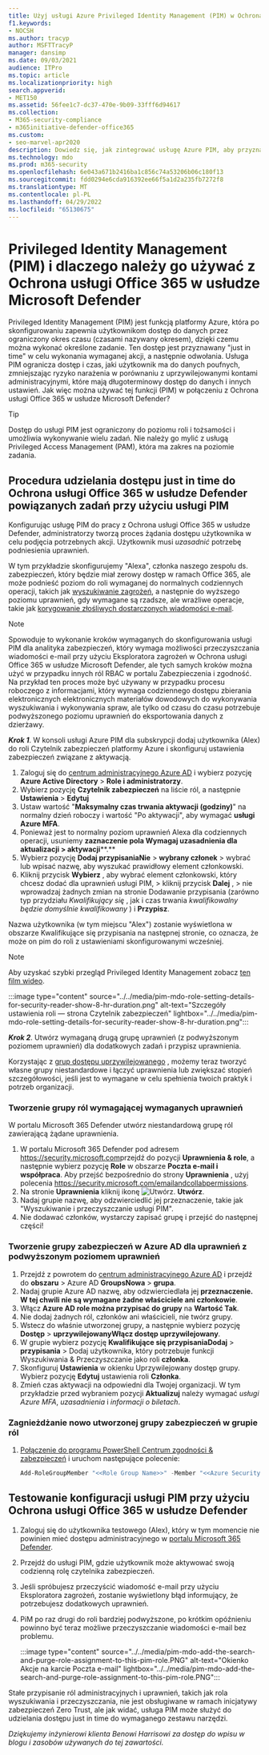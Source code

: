 ```yaml
---
title: Użyj usługi Azure Privileged Identity Management (PIM) w Ochrona usługi Office 365 w usłudze Microsoft Defender, aby ograniczyć dostęp administratora do narzędzi do zabezpieczeń cybernetycznych.
f1.keywords:
- NOCSH
ms.author: tracyp
author: MSFTTracyP
manager: dansimp
ms.date: 09/03/2021
audience: ITPro
ms.topic: article
ms.localizationpriority: high
search.appverid:
- MET150
ms.assetid: 56fee1c7-dc37-470e-9b09-33fff6d94617
ms.collection:
- M365-security-compliance
- m365initiative-defender-office365
ms.custom:
- seo-marvel-apr2020
description: Dowiedz się, jak zintegrować usługę Azure PIM, aby przyznać użytkownikom ograniczony czasowo dostęp do zadań z podwyższonym poziomem uprawnień w Ochrona usługi Office 365 w usłudze Microsoft Defender, co zmniejsza ryzyko związane z danymi.
ms.technology: mdo
ms.prod: m365-security
ms.openlocfilehash: 6e043a671b2416ba1c856c74a53206b06c180f13
ms.sourcegitcommit: fdd0294e6cda916392ee66f5a1d2a235fb7272f8
ms.translationtype: MT
ms.contentlocale: pl-PL
ms.lasthandoff: 04/29/2022
ms.locfileid: "65130675"
---
```

<!--A-->
# <a name="privileged-identity-management-pim-and-why-to-use-it-with-microsoft-defender-for-office-365"></a>Privileged Identity Management (PIM) i dlaczego należy go używać z Ochrona usługi Office 365 w usłudze Microsoft Defender

Privileged Identity Management (PIM) jest funkcją platformy Azure, która po skonfigurowaniu zapewnia użytkownikom dostęp do danych przez ograniczony okres czasu (czasami nazywany okresem), dzięki czemu można wykonać określone zadanie. Ten dostęp jest przyznawany "just in time" w celu wykonania wymaganej akcji, a następnie odwołania. Usługa PIM ogranicza dostęp i czas, jaki użytkownik ma do danych poufnych, zmniejszając ryzyko narażenia w porównaniu z uprzywilejowanymi kontami administracyjnymi, które mają długoterminowy dostęp do danych i innych ustawień. Jak więc można używać tej funkcji (PIM) w połączeniu z Ochrona usługi Office 365 w usłudze Microsoft Defender?

> [!TIP]
> Dostęp do usługi PIM jest ograniczony do poziomu roli i tożsamości i umożliwia wykonywanie wielu zadań. Nie należy go mylić z usługą Privileged Access Management (PAM), która ma zakres na poziomie zadania.

## <a name="steps-to-use-pim-to-grant-just-in-time-access-to-defender-for-office-365-related-tasks"></a>Procedura udzielania dostępu just in time do Ochrona usługi Office 365 w usłudze Defender powiązanych zadań przy użyciu usługi PIM

Konfigurując usługę PIM do pracy z Ochrona usługi Office 365 w usłudze Defender, administratorzy tworzą proces żądania dostępu użytkownika w celu podjęcia potrzebnych akcji. Użytkownik musi *uzasadnić* potrzebę podniesienia uprawnień.

W tym przykładzie skonfigurujemy "Alexa", członka naszego zespołu ds. zabezpieczeń, który będzie miał zerowy dostęp w ramach Office 365, ale może podnieść poziom do roli wymaganej do normalnych codziennych operacji, takich jak [wyszukiwanie zagrożeń](threat-hunting-in-threat-explorer.md), a następnie do wyższego poziomu uprawnień, gdy wymagane są rzadsze, ale wrażliwe operacje, takie jak [korygowanie złośliwych dostarczonych wiadomości e-mail](remediate-malicious-email-delivered-office-365.md).

> [!NOTE]
> Spowoduje to wykonanie kroków wymaganych do skonfigurowania usługi PIM dla analityka zabezpieczeń, który wymaga możliwości przeczyszczania wiadomości e-mail przy użyciu Eksploratora zagrożeń w Ochrona usługi Office 365 w usłudze Microsoft Defender, ale tych samych kroków można użyć w przypadku innych ról RBAC w portalu Zabezpieczenia i zgodność. Na przykład ten proces może być używany w przypadku procesu roboczego z informacjami, który wymaga codziennego dostępu zbierania elektronicznych elektronicznych materiałów dowodowych do wykonywania wyszukiwania i wykonywania spraw, ale tylko od czasu do czasu potrzebuje podwyższonego poziomu uprawnień do eksportowania danych z dzierżawy.

***Krok 1***. W konsoli usługi Azure PIM dla subskrypcji dodaj użytkownika (Alex) do roli Czytelnik zabezpieczeń platformy Azure i skonfiguruj ustawienia zabezpieczeń związane z aktywacją.

1. Zaloguj się do [centrum administracyjnego Azure AD](https://aad.portal.azure.com/) i wybierz pozycję **Azure Active Directory** >  **Role i administratorzy**.
2. Wybierz pozycję **Czytelnik zabezpieczeń** na liście ról, a następnie **Ustawienia** >  **Edytuj**
3. Ustaw wartość "**Maksymalny czas trwania aktywacji (godziny)**" na normalny dzień roboczy i wartość "Po aktywacji", aby wymagać **usługi Azure MFA**.
4. Ponieważ jest to normalny poziom uprawnień Alexa dla codziennych operacji, usuniemy **zaznaczenie pola Wymagaj uzasadnienia dla aktualizacji > aktywacji****.**
5. Wybierz pozycję **Dodaj przypisaniaNie** >  **wybrany członek** > wybrać lub wpisać nazwę, aby wyszukać prawidłowy element członkowski.
6. Kliknij przycisk **Wybierz** , aby wybrać element członkowski, który chcesz dodać dla uprawnień usługi PIM, > kliknij przycisk **Dalej** , > nie wprowadzaj żadnych zmian na stronie Dodawanie przypisania (zarówno typ przydziału *Kwalifikujący się* , jak i czas trwania *kwalifikowalny będzie domyślnie kwalifikowany* ) i **Przypisz**.

Nazwa użytkownika (w tym miejscu "Alex") zostanie wyświetlona w obszarze Kwalifikujące się przypisania na następnej stronie, co oznacza, że może on pim do roli z ustawieniami skonfigurowanymi wcześniej.

> [!NOTE]
> Aby uzyskać szybki przegląd Privileged Identity Management zobacz [ten film wideo](https://www.youtube.com/watch?v=VQMAg0sa_lE).

:::image type="content" source="../../media/pim-mdo-role-setting-details-for-security-reader-show-8-hr-duration.png" alt-text="Szczegóły ustawienia roli — strona Czytelnik zabezpieczeń" lightbox="../../media/pim-mdo-role-setting-details-for-security-reader-show-8-hr-duration.png":::

***Krok 2***. Utwórz wymaganą drugą grupę uprawnień (z podwyższonym poziomem uprawnień) dla dodatkowych zadań i przypisz uprawnienia.

Korzystając z [grup dostępu uprzywilejowanego](/azure/active-directory/privileged-identity-management/groups-features) , możemy teraz tworzyć własne grupy niestandardowe i łączyć uprawnienia lub zwiększać stopień szczegółowości, jeśli jest to wymagane w celu spełnienia twoich praktyk i potrzeb organizacji.

### <a name="create-a-role-group-requiring-the-permissions-we-need"></a>Tworzenie grupy ról wymagającej wymaganych uprawnień

W portalu Microsoft 365 Defender utwórz niestandardową grupę ról zawierającą żądane uprawnienia.

1. W portalu Microsoft 365 Defender pod adresem <https://security.microsoft.com>przejdź do pozycji **Uprawnienia & role**, a następnie wybierz pozycję **Role** w obszarze **Poczta e-mail i współpraca**. Aby przejść bezpośrednio do strony **Uprawnienia** , użyj polecenia <https://security.microsoft.com/emailandcollabpermissions>.
2. Na stronie **Uprawnienia** kliknij ikonę ![Utwórz.](../../media/m365-cc-sc-create-icon.png) **Utwórz**.
3. Nadaj grupie nazwę, aby odzwierciedlić jej przeznaczenie, takie jak "Wyszukiwanie i przeczyszczanie usługi PIM".
4. Nie dodawać członków, wystarczy zapisać grupę i przejść do następnej części!

### <a name="create-the-security-group-in-azure-ad-for-elevated-permissions"></a>Tworzenie grupy zabezpieczeń w Azure AD dla uprawnień z podwyższonym poziomem uprawnień

1. Przejdź z powrotem do [centrum administracyjnego Azure AD](https://aad.portal.azure.com/) i przejdź do **obszaru** >  Azure AD **GroupsNowa** >  **grupa**.
2. Nadaj grupie Azure AD nazwę, aby odzwierciedlała jej **przeznaczenie. W tej chwili nie są wymagane żadne właściciele ani członkowie**.
3. Włącz **Azure AD role można przypisać do grupy** na **Wartość Tak**.
4. Nie dodaj żadnych ról, członków ani właścicieli, nie twórz grupy.
5. Wstecz do właśnie utworzonej grupy, a następnie wybierz pozycję **Dostęp** >  **uprzywilejowanyWłącz dostęp uprzywilejowany**.
6. W grupie wybierz pozycję **Kwalifikujące się przypisaniaDodaj** >  **przypisania** > Dodaj użytkownika, który potrzebuje funkcji Wyszukiwania & Przeczyszczanie jako roli **członka**.
7. Skonfiguruj **Ustawienia** w okienku Uprzywilejowany dostęp grupy. Wybierz pozycję **Edytuj** ustawienia roli **Członka**.
8. Zmień czas aktywacji na odpowiedni dla Twojej organizacji. W tym przykładzie przed wybraniem pozycji **Aktualizuj** należy wymagać *usługi Azure MFA*, *uzasadnienia* i *informacji o biletach*.

### <a name="nest-the-newly-created-security-group-into-the-role-group"></a>Zagnieżdżanie nowo utworzonej grupy zabezpieczeń w grupie ról

1. [Połączenie do programu PowerShell Centrum zgodności & zabezpieczeń](/powershell/exchange/connect-to-scc-powershell) i uruchom następujące polecenie:

   ```powershell
   Add-RoleGroupMember "<<Role Group Name>>" -Member "<<Azure Security Group>>"`
   ```

## <a name="test-your-configuration-of-pim-with-defender-for-office-365"></a>Testowanie konfiguracji usługi PIM przy użyciu Ochrona usługi Office 365 w usłudze Defender

1. Zaloguj się do użytkownika testowego (Alex), który w tym momencie nie powinien mieć dostępu administracyjnego w [portalu Microsoft 365 Defender](/microsoft-365/security/defender/overview-security-center).
2. Przejdź do usługi PIM, gdzie użytkownik może aktywować swoją codzienną rolę czytelnika zabezpieczeń.
3. Jeśli spróbujesz przeczyścić wiadomość e-mail przy użyciu Eksploratora zagrożeń, zostanie wyświetlony błąd informujący, że potrzebujesz dodatkowych uprawnień.
4. PiM po raz drugi do roli bardziej podwyższone, po krótkim opóźnieniu powinno być teraz możliwe przeczyszczanie wiadomości e-mail bez problemu.

   :::image type="content" source="../../media/pim-mdo-add-the-search-and-purge-role-assignment-to-this-pim-role.PNG" alt-text="Okienko Akcje na karcie Poczta e-mail" lightbox="../../media/pim-mdo-add-the-search-and-purge-role-assignment-to-this-pim-role.PNG":::

Stałe przypisanie ról administracyjnych i uprawnień, takich jak rola wyszukiwania i przeczyszczania, nie jest obsługiwane w ramach inicjatywy zabezpieczeń Zero Trust, ale jak widać, usługa PIM może służyć do udzielania dostępu just in time do wymaganego zestawu narzędzi.

*Dziękujemy inżynierowi klienta Benowi Harrisowi za dostęp do wpisu w blogu i zasobów używanych do tej zawartości.*

<!--A-->
